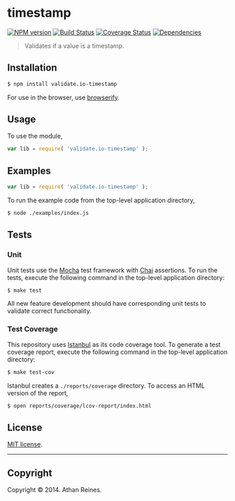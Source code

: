 timestamp
===
[![NPM version][npm-image]][npm-url] [![Build Status][travis-image]][travis-url] [![Coverage Status][coveralls-image]][coveralls-url] [![Dependencies][dependencies-image]][dependencies-url]

> Validates if a value is a timestamp.


## Installation

``` bash
$ npm install validate.io-timestamp
```

For use in the browser, use [browserify](https://github.com/substack/node-browserify).


## Usage

To use the module,

``` javascript
var lib = require( 'validate.io-timestamp' );
```


## Examples

``` javascript
var lib = require( 'validate.io-timestamp' );
```

To run the example code from the top-level application directory,

``` bash
$ node ./examples/index.js
```


## Tests

### Unit

Unit tests use the [Mocha](http://visionmedia.github.io/mocha) test framework with [Chai](http://chaijs.com) assertions. To run the tests, execute the following command in the top-level application directory:

``` bash
$ make test
```

All new feature development should have corresponding unit tests to validate correct functionality.


### Test Coverage

This repository uses [Istanbul](https://github.com/gotwarlost/istanbul) as its code coverage tool. To generate a test coverage report, execute the following command in the top-level application directory:

``` bash
$ make test-cov
```

Istanbul creates a `./reports/coverage` directory. To access an HTML version of the report,

``` bash
$ open reports/coverage/lcov-report/index.html
```


## License

[MIT license](http://opensource.org/licenses/MIT). 


---
## Copyright

Copyright &copy; 2014. Athan Reines.


[npm-image]: http://img.shields.io/npm/v/validate.io-timestamp.svg
[npm-url]: https://npmjs.org/package/validate.io-timestamp

[travis-image]: http://img.shields.io/travis/validate-io/timestamp/master.svg
[travis-url]: https://travis-ci.org/validate-io/timestamp

[coveralls-image]: https://img.shields.io/coveralls/validate-io/timestamp/master.svg
[coveralls-url]: https://coveralls.io/r/validate-io/timestamp?branch=master

[dependencies-image]: http://img.shields.io/david/validate-io/timestamp.svg
[dependencies-url]: https://david-dm.org/validate-io/timestamp

[dev-dependencies-image]: http://img.shields.io/david/dev/validate-io/timestamp.svg
[dev-dependencies-url]: https://david-dm.org/dev/validate-io/timestamp

[github-issues-image]: http://img.shields.io/github/issues/validate-io/timestamp.svg
[github-issues-url]: https://github.com/validate-io/timestamp/issues